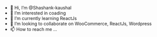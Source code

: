 - 👋 Hi, I’m @Shashank-kaushal
- 👀 I’m interested in coading
- 🌱 I’m currently learning ReactJs
- 💞️ I’m looking to collaborate on WooCommerce, ReactJs, Wordpress
- 📫 How to reach me ...

<!---
Shashank-kaushal/Shashank-kaushal is a ✨ special ✨ repository because its `README.md` (this file) appears on your GitHub profile.
You can click the Preview link to take a look at your changes.
--->
